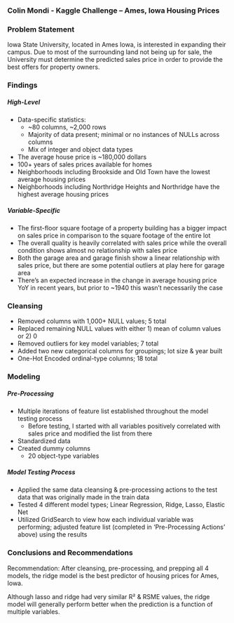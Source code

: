 ### Colin Mondi - Kaggle Challenge – Ames, Iowa Housing Prices

### Problem Statement

Iowa State University, located in Ames Iowa, is interested in expanding their campus. Due to most of the surrounding land not being up for sale, the University must determine the predicted sales price in order to provide the best offers for property owners.

### Findings

##### High-Level

- Data-specific statistics:
    - ~80 columns, ~2,000 rows
    - Majority of data present; minimal or no instances of NULLs across columns
    - Mix of integer and object data types
- The average house price is ~180,000 dollars
- 100+ years of sales prices available for homes
- Neighborhoods including Brookside and Old Town have the lowest average housing prices
- Neighborhoods including Northridge Heights and Northridge have the highest average housing prices

##### Variable-Specific
- The first-floor square footage of a property building has a bigger impact on sales price in comparison to the square footage of the entire lot
- The overall quality is heavily correlated with sales price while the overall condition shows almost no relationship with sales price
- Both the garage area and garage finish show a linear relationship with sales price, but there are some potential outliers at play here for garage area
- There’s an expected increase in the change in average housing price YoY in recent years, but prior to ~1940 this wasn’t necessarily the case


### Cleansing
- Removed columns with 1,000+ NULL values; 5 total
- Replaced remaining NULL values with either 1) mean of column values or 2) 0
- Removed outliers for key model variables; 7 total
- Added two new categorical columns for groupings; lot size & year built
- One-Hot Encoded ordinal-type columns; 18 total

### Modeling 

##### Pre-Processing
- Multiple iterations of feature list established throughout the model testing process
    - Before testing, I started with all variables positively correlated with sales price and modified the list from there
- Standardized data
- Created dummy columns
    - 20 object-type variables

##### Model Testing Process
- Applied the same data cleansing & pre-processing actions to the test data that was originally made in the train data
- Tested 4 different model types; Linear Regression, Ridge, Lasso, Elastic Net
- Utilized GridSearch to view how each individual variable was performing; adjusted feature list (completed in ‘Pre-Processing Actions’ above) using the results

### Conclusions and Recommendations

Recommendation: After cleansing, pre-processing, and prepping all 4 models, the ridge model is the best predictor of housing prices for Ames, Iowa.

Although lasso and ridge had very similar R² & RSME values, the ridge model will generally perform better when the prediction is a function of multiple variables.






